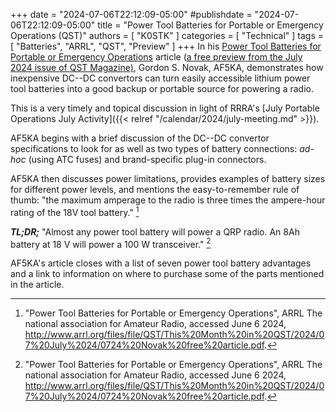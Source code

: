 +++
date = "2024-07-06T22:12:09-05:00"
#publishdate = "2024-07-06T22:12:09-05:00"
title = "Power Tool Batteries for Portable or Emergency Operations (QST)"
authors = [ "K0STK" ]
categories = [ "Technical" ]
tags = [ "Batteries", "ARRL", "QST", "Preview" ]
+++
In his 
[Power Tool Batteries for Portable or Emergency Operations](http://www.arrl.org/files/file/QST/This%20Month%20in%20QST/2024/07%20July%2024/0724%20Novak%20free%20article.pdf)
article ([a free preview from the July 2024 issue of QST Magazine)](http://www.arrl.org/this-month-in-qst),
Gordon S. Novak, AF5KA, demonstrates how inexpensive DC--DC convertors
can turn easily accessible lithium power tool batteries into a good
backup or portable source for powering a radio.

This is a very timely and topical discussion in light of RRRA's
[July Portable Operations July Activity]({{< relref "/calendar/2024/july-meeting.md" >}}).
<!--more-->

AF5KA begins with a brief discussion of the DC--DC convertor specifications to look for as well as two types of battery connections: *ad-hoc* (using ATC fuses) and brand-specific plug-in connectors.

AF5KA then discusses power limitations, provides examples of battery
sizes for different power levels, and mentions the easy-to-remember
rule of thumb: "the maximum amperage to the radio is three times the
ampere-hour rating of the 18V tool battery." [^1]

***TL;DR;*** "Almost any power tool battery will power a QRP radio. An
8Ah battery at 18 V will power a 100 W transceiver." [^2]

AF5KA's article closes with a list of seven power tool battery
advantages and a link to information on where to purchase some of the
parts mentioned in the article.

[^1]: "Power Tool Batteries for Portable or Emergency Operations", ARRL The national association for Amateur Radio, accessed June 6 2024, http://www.arrl.org/files/file/QST/This%20Month%20in%20QST/2024/07%20July%2024/0724%20Novak%20free%20article.pdf.

[^2]: "Power Tool Batteries for Portable or Emergency Operations", ARRL The national association for Amateur Radio, accessed June 6 2024, http://www.arrl.org/files/file/QST/This%20Month%20in%20QST/2024/07%20July%2024/0724%20Novak%20free%20article.pdf.
